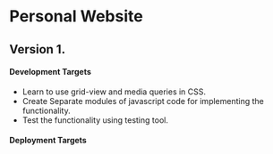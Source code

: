 # Personal Website

## Version 1.

#### Development Targets

- Learn to use grid-view and media queries in CSS.
- Create Separate modules of javascript code for implementing the functionality.
- Test the functionality using testing tool.

#### Deployment Targets
